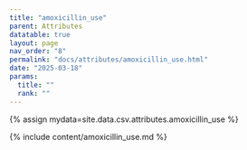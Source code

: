 ```yaml
---
title: "amoxicillin_use"
parent: Attributes
datatable: true
layout: page
nav_order: "8"
permalink: "docs/attributes/amoxicillin_use.html"
date: "2025-03-18"
params:
  title: ""
  rank: ""
---
```

{% assign mydata=site.data.csv.attributes.amoxicillin_use %} 

{% include content/amoxicillin_use.md %}
